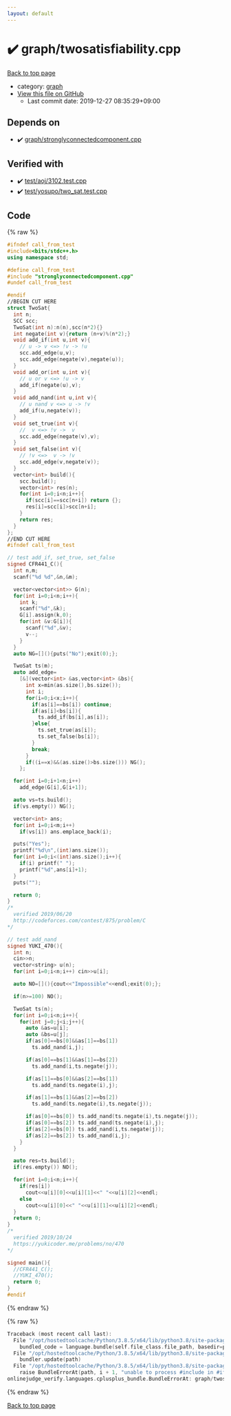 ```yaml
---
layout: default
---
```


<!-- mathjax config similar to math.stackexchange -->
<script type="text/javascript" async
  src="https://cdnjs.cloudflare.com/ajax/libs/mathjax/2.7.5/MathJax.js?config=TeX-MML-AM_CHTML">
</script>
<script type="text/x-mathjax-config">
  MathJax.Hub.Config({
    TeX: { equationNumbers: { autoNumber: "AMS" }},
    tex2jax: {
      inlineMath: [ ['$','$'] ],
      processEscapes: true
    },
    "HTML-CSS": { matchFontHeight: false },
    displayAlign: "left",
    displayIndent: "2em"
  });
</script>

<script type="text/javascript" src="https://cdnjs.cloudflare.com/ajax/libs/jquery/3.4.1/jquery.min.js"></script>
<script src="https://cdn.jsdelivr.net/npm/jquery-balloon-js@1.1.2/jquery.balloon.min.js" integrity="sha256-ZEYs9VrgAeNuPvs15E39OsyOJaIkXEEt10fzxJ20+2I=" crossorigin="anonymous"></script>
<script type="text/javascript" src="../../assets/js/copy-button.js"></script>
<link rel="stylesheet" href="../../assets/css/copy-button.css" />


# :heavy_check_mark: graph/twosatisfiability.cpp

<a href="../../index.html">Back to top page</a>

* category: <a href="../../index.html#f8b0b924ebd7046dbfa85a856e4682c8">graph</a>
* <a href="{{ site.github.repository_url }}/blob/master/graph/twosatisfiability.cpp">View this file on GitHub</a>
    - Last commit date: 2019-12-27 08:35:29+09:00




## Depends on

* :heavy_check_mark: <a href="stronglyconnectedcomponent.cpp.html">graph/stronglyconnectedcomponent.cpp</a>


## Verified with

* :heavy_check_mark: <a href="../../verify/test/aoj/3102.test.cpp.html">test/aoj/3102.test.cpp</a>
* :heavy_check_mark: <a href="../../verify/test/yosupo/two_sat.test.cpp.html">test/yosupo/two_sat.test.cpp</a>


## Code

<a id="unbundled"></a>
{% raw %}
```cpp
#ifndef call_from_test
#include<bits/stdc++.h>
using namespace std;

#define call_from_test
#include "stronglyconnectedcomponent.cpp"
#undef call_from_test

#endif
//BEGIN CUT HERE
struct TwoSat{
  int n;
  SCC scc;
  TwoSat(int n):n(n),scc(n*2){}
  int negate(int v){return (n+v)%(n*2);}
  void add_if(int u,int v){
    // u -> v <=> !v -> !u
    scc.add_edge(u,v);
    scc.add_edge(negate(v),negate(u));
  }
  void add_or(int u,int v){
    // u or v <=> !u -> v
    add_if(negate(u),v);
  }
  void add_nand(int u,int v){
    // u nand v <=> u -> !v
    add_if(u,negate(v));
  }
  void set_true(int v){
    //  v <=> !v ->  v
    scc.add_edge(negate(v),v);
  }
  void set_false(int v){
    // !v <=>  v -> !v
    scc.add_edge(v,negate(v));
  }
  vector<int> build(){
    scc.build();
    vector<int> res(n);
    for(int i=0;i<n;i++){
      if(scc[i]==scc[n+i]) return {};
      res[i]=scc[i]>scc[n+i];
    }
    return res;
  }
};
//END CUT HERE
#ifndef call_from_test

// test add_if, set_true, set_false
signed CFR441_C(){
  int n,m;
  scanf("%d %d",&n,&m);

  vector<vector<int>> G(n);
  for(int i=0;i<n;i++){
    int k;
    scanf("%d",&k);
    G[i].assign(k,0);
    for(int &v:G[i]){
      scanf("%d",&v);
      v--;
    }
  }
  auto NG=[](){puts("No");exit(0);};

  TwoSat ts(m);
  auto add_edge=
    [&](vector<int> &as,vector<int> &bs){
      int x=min(as.size(),bs.size());
      int i;
      for(i=0;i<x;i++){
        if(as[i]==bs[i]) continue;
        if(as[i]<bs[i]){
          ts.add_if(bs[i],as[i]);
        }else{
          ts.set_true(as[i]);
          ts.set_false(bs[i]);
        }
        break;
      }
      if((i==x)&&(as.size()>bs.size())) NG();
    };

  for(int i=0;i+1<n;i++)
    add_edge(G[i],G[i+1]);

  auto vs=ts.build();
  if(vs.empty()) NG();

  vector<int> ans;
  for(int i=0;i<m;i++)
    if(vs[i]) ans.emplace_back(i);

  puts("Yes");
  printf("%d\n",(int)ans.size());
  for(int i=0;i<(int)ans.size();i++){
    if(i) printf(" ");
    printf("%d",ans[i]+1);
  }
  puts("");

  return 0;
}
/*
  verified 2019/06/20
  http://codeforces.com/contest/875/problem/C
*/

// test add_nand
signed YUKI_470(){
  int n;
  cin>>n;
  vector<string> u(n);
  for(int i=0;i<n;i++) cin>>u[i];

  auto NO=[](){cout<<"Impossible"<<endl;exit(0);};

  if(n>=100) NO();

  TwoSat ts(n);
  for(int i=0;i<n;i++){
    for(int j=0;j<i;j++){
      auto &as=u[i];
      auto &bs=u[j];
      if(as[0]==bs[0]&&as[1]==bs[1])
        ts.add_nand(i,j);

      if(as[0]==bs[1]&&as[1]==bs[2])
        ts.add_nand(i,ts.negate(j));

      if(as[1]==bs[0]&&as[2]==bs[1])
        ts.add_nand(ts.negate(i),j);

      if(as[1]==bs[1]&&as[2]==bs[2])
        ts.add_nand(ts.negate(i),ts.negate(j));

      if(as[0]==bs[0]) ts.add_nand(ts.negate(i),ts.negate(j));
      if(as[0]==bs[2]) ts.add_nand(ts.negate(i),j);
      if(as[2]==bs[0]) ts.add_nand(i,ts.negate(j));
      if(as[2]==bs[2]) ts.add_nand(i,j);
    }
  }

  auto res=ts.build();
  if(res.empty()) NO();

  for(int i=0;i<n;i++){
    if(res[i])
      cout<<u[i][0]<<u[i][1]<<" "<<u[i][2]<<endl;
    else
      cout<<u[i][0]<<" "<<u[i][1]<<u[i][2]<<endl;
  }
  return 0;
}
/*
  verified 2019/10/24
  https://yukicoder.me/problems/no/470
*/

signed main(){
  //CFR441_C();
  //YUKI_470();
  return 0;
}
#endif

```
{% endraw %}

<a id="bundled"></a>
{% raw %}
```cpp
Traceback (most recent call last):
  File "/opt/hostedtoolcache/Python/3.8.5/x64/lib/python3.8/site-packages/onlinejudge_verify/docs.py", line 349, in write_contents
    bundled_code = language.bundle(self.file_class.file_path, basedir=pathlib.Path.cwd())
  File "/opt/hostedtoolcache/Python/3.8.5/x64/lib/python3.8/site-packages/onlinejudge_verify/languages/cplusplus.py", line 185, in bundle
    bundler.update(path)
  File "/opt/hostedtoolcache/Python/3.8.5/x64/lib/python3.8/site-packages/onlinejudge_verify/languages/cplusplus_bundle.py", line 398, in update
    raise BundleErrorAt(path, i + 1, "unable to process #include in #if / #ifdef / #ifndef other than include guards")
onlinejudge_verify.languages.cplusplus_bundle.BundleErrorAt: graph/twosatisfiability.cpp: line 6: unable to process #include in #if / #ifdef / #ifndef other than include guards

```
{% endraw %}

<a href="../../index.html">Back to top page</a>


